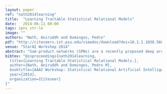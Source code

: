 ```yaml
---
layout: paper
ref: "nath2014learning"
title:  "Learning Tractable Statistical Relational Models"
date:   2014-06-11 00:00
tags: spns str-le
image: ""
authors: "Nath, Aniruddh and Domingos, Pedro"
pdf: "http://citeseerx.ist.psu.edu/viewdoc/download?doi=10.1.1.1038.5681&rep=rep1&type=pdf"
venue: "StarAI Workshop 2014"
abstract: "Sum-product networks (SPNs) are a recently proposed deep architecture that guarantees tractable inference, even on certain high-treewidth models. SPNs are a propositional architecture, treating the instances as independent and identically distributed. In this paper, we introduce Relational Sum-Product Networks (RSPNs), a new tractable first-order probabilistic architecture. RSPNs generalize SPNs by modeling a set of instances jointly, allowing them to influence each other’s probability distributions, as well as modeling the probabilities of relations between objects. We also present LearnRSPN, the first algorithm for learning tractable statistical relational models. LearnRSPN is a recursive top-down structure learning algorithm for RSPNs,  similar to the LearnSPN algorithm for propositional SPN learning. In preliminary experiments,  RSPNs outperform Markov Logic Networks in both running time and predictive accuracy."
bibtex: "@inproceedings{nath2014learning,
  title={Learning Tractable Statistical Relational Models.},
  author={Nath, Aniruddh and Domingos, Pedro M},
  booktitle={AAAI Workshop: Statistical Relational Artificial Intelligence},
  year={2014},
  organization={Citeseer}
}"
---
```

